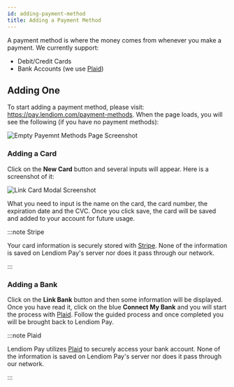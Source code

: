 ```yaml
---
id: adding-payment-method
title: Adding a Payment Method
---
```


A payment method is where the money comes from whenever you make a payment. We currently support:

* Debit/Credit Cards
* Bank Accounts (we use [Plaid](https://plaid.com/why-is-plaid-involved/))

## Adding One
To start adding a payment method, please visit: https://pay.lendiom.com/payment-methods. When the page loads, you will see the following (if you have no payment methods):

![Empty Payemnt Methods Page Screenshot](/img/docs/pay/guides/adding-a-payment-method/empty-payment-methods.png)

### Adding a Card
Click on the **New Card** button and several inputs will appear. Here is a screenshot of it:

![Link Card Modal Screenshot](/img/docs/pay/guides/adding-a-payment-method/card-link-modal.png)

What you need to input is the name on the card, the card number, the expiration date and the CVC. Once you click save, the card will be saved and added to your account for future usage.

:::note Stripe

Your card information is securely stored with [Stripe](https://stripe.com/). None of the information is saved on Lendiom Pay's server nor does it pass through our network.

:::

### Adding a Bank
Click on the **Link Bank** button and then some information will be displayed. Once you have read it, click on the blue **Connect My Bank** and you will start the process with [Plaid](https://plaid.com/why-is-plaid-involved/). Follow the guided process and once completed you will be brought back to Lendiom Pay.

:::note Plaid

Lendiom Pay utilizes [Plaid](https://plaid.com/why-is-plaid-involved/) to securely access your bank account. None of the information is saved on Lendiom Pay's server nor does it pass through our network.

:::
